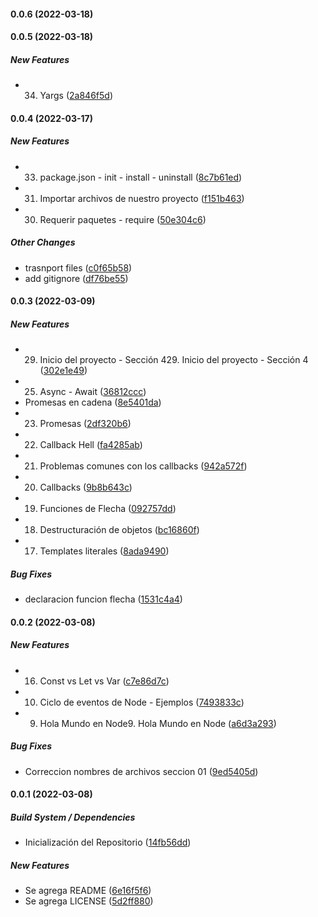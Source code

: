 #### 0.0.6 (2022-03-18)

#### 0.0.5 (2022-03-18)

##### New Features

* 34. Yargs ([2a846f5d](https://github.com/maurodviveros/course_NodeJS/commit/2a846f5d947adc96d10bda8f0b3356bf1a8d62a2))

#### 0.0.4 (2022-03-17)

##### New Features

* 33. package.json - init - install - uninstall ([8c7b61ed](https://github.com/maurodviveros/course_NodeJS/commit/8c7b61ed6e64de1e3fd3bf88c235cbfc0a50fcf2))
* 31. Importar archivos de nuestro proyecto ([f151b463](https://github.com/maurodviveros/course_NodeJS/commit/f151b463ca611f46a942115ae4631c6df87ed680))
* 30. Requerir paquetes - require ([50e304c6](https://github.com/maurodviveros/course_NodeJS/commit/50e304c637240f3a3e702d49b3d74fd2387ce8e7))

##### Other Changes

* trasnport files ([c0f65b58](https://github.com/maurodviveros/course_NodeJS/commit/c0f65b58f1debde18b796f2c03c0b3455c0853e1))
* add gitignore ([df76be55](https://github.com/maurodviveros/course_NodeJS/commit/df76be559d062089ab0dec25e77821065a3b4d2f))

#### 0.0.3 (2022-03-09)

##### New Features

* 29. Inicio del proyecto - Sección 429. Inicio del proyecto - Sección 4 ([302e1e49](https://github.com/maurodviveros/course_NodeJS/commit/302e1e492b31889b77921f30023c6d4b5ee4853a))
* 25. Async - Await ([36812ccc](https://github.com/maurodviveros/course_NodeJS/commit/36812ccc79bea1f9d36c1d2d2965f1330d7992aa))
* Promesas en cadena ([8e5401da](https://github.com/maurodviveros/course_NodeJS/commit/8e5401dac5d9fd52fd8045df85cd6818e86fee1f))
* 23. Promesas ([2df320b6](https://github.com/maurodviveros/course_NodeJS/commit/2df320b64a2cea1d0b83b6a265a562730cd58fee))
* 22. Callback Hell ([fa4285ab](https://github.com/maurodviveros/course_NodeJS/commit/fa4285ab019eb440b97476e1389a3b1125706bb0))
* 21. Problemas comunes con los callbacks ([942a572f](https://github.com/maurodviveros/course_NodeJS/commit/942a572f97fbe2b4a11f9482e7811e55e5fc5925))
* 20. Callbacks ([9b8b643c](https://github.com/maurodviveros/course_NodeJS/commit/9b8b643c83bfcfb3a3a1be59ab8f5dc34ab5eb15))
* 19. Funciones de Flecha ([092757dd](https://github.com/maurodviveros/course_NodeJS/commit/092757dd4d355a838a6f946df96c305caa54a5ce))
* 18. Destructuración de objetos ([bc16860f](https://github.com/maurodviveros/course_NodeJS/commit/bc16860fc094405399d4190e9efc3dd976042d5c))
* 17. Templates literales ([8ada9490](https://github.com/maurodviveros/course_NodeJS/commit/8ada949052508714a997af05d022fc8ee5f1a47d))

##### Bug Fixes

* declaracion funcion flecha ([1531c4a4](https://github.com/maurodviveros/course_NodeJS/commit/1531c4a4975ac96d5b83e2d97b818c89b2f0afa4))

#### 0.0.2 (2022-03-08)

##### New Features

* 16. Const vs Let vs Var ([c7e86d7c](https://github.com/maurodviveros/course_NodeJS/commit/c7e86d7c56df05ea98b084d3e92ecfd5cc863f6a))
* 10. Ciclo de eventos de Node - Ejemplos ([7493833c](https://github.com/maurodviveros/course_NodeJS/commit/7493833c97b131a0af9436a79b9f3cedb39f00ee))
* 9. Hola Mundo en Node9. Hola Mundo en Node ([a6d3a293](https://github.com/maurodviveros/course_NodeJS/commit/a6d3a293e33ead1995ccc97756da7ea2658cbc54))

##### Bug Fixes

* Correccion nombres de archivos seccion 01 ([9ed5405d](https://github.com/maurodviveros/course_NodeJS/commit/9ed5405d358b0c9f487d5d5a5f759c8e4d7847f5))

#### 0.0.1 (2022-03-08)

##### Build System / Dependencies

* Inicialización del Repositorio ([14fb56dd](https://github.com/maurodviveros/course_NodeJS/commit/14fb56dd82c402c60ba75330f6b5e7792de27047))

##### New Features

* Se agrega README ([6e16f5f6](https://github.com/maurodviveros/course_NodeJS/commit/6e16f5f6eda8619f118d76f7f692e404c01744ed))
* Se agrega LICENSE ([5d2ff880](https://github.com/maurodviveros/course_NodeJS/commit/5d2ff88064e09b7fc2b1e336b4ce831c70fc3971))

